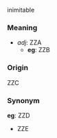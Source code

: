 inimitable
### Meaning
+ _adj_: ZZA
    + __eg__: ZZB

### Origin

ZZC

### Synonym

__eg__: ZZD

+ ZZE


